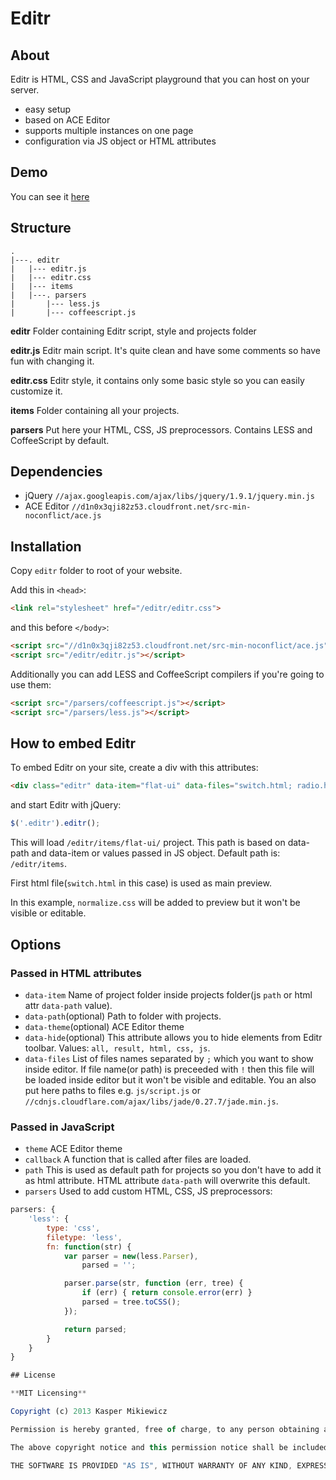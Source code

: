 # Editr

## About

Editr is HTML, CSS and JavaScript playground that you can host on your server.

* easy setup
* based on ACE Editor
* supports multiple instances on one page
* configuration via JS object or HTML attributes

## Demo

You can see it [here](http://idered.pl/editr/)

## Structure

```
.
|---. editr
|   |--- editr.js
|   |--- editr.css
|   |--- items
|   |---. parsers
|       |--- less.js
|       |--- coffeescript.js
```

**editr**
Folder containing Editr script, style and projects folder

**editr.js**
Editr main script. It's quite clean and have some comments so have fun with changing it.

**editr.css**
Editr style, it contains only some basic style so you can easily customize it.

**items**
Folder containing all your projects.

**parsers**
Put here your HTML, CSS, JS preprocessors. Contains LESS and CoffeeScript by default.

## Dependencies

* jQuery `//ajax.googleapis.com/ajax/libs/jquery/1.9.1/jquery.min.js`
* ACE Editor `//d1n0x3qji82z53.cloudfront.net/src-min-noconflict/ace.js`

## Installation

Copy `editr` folder to root of your website.

Add this in `<head>`:

```html
<link rel="stylesheet" href="/editr/editr.css">
```

and this before `</body>`:

```html
<script src="//d1n0x3qji82z53.cloudfront.net/src-min-noconflict/ace.js"></script>
<script src="/editr/editr.js"></script>
```

Additionally you can add LESS and CoffeeScript compilers if you're going to use them:

```html
<script src="/parsers/coffeescript.js"></script>
<script src="/parsers/less.js"></script>
```

## How to embed Editr

To embed Editr on your site, create a div with this attributes:

```html
<div class="editr" data-item="flat-ui" data-files="switch.html; radio.html; !normalize.css; radio.css; switch.css; main.less script.coffee"></div>
```

and start Editr with jQuery:

```js
$('.editr').editr();
```

This will load `/editr/items/flat-ui/` project. This path is based on data-path and data-item or values passed in JS object. Default path is: `/editr/items`.

First html file(`switch.html` in this case) is used as main preview.

In this example, `normalize.css` will be added to preview but it won't be visible or editable.

## Options

### Passed in HTML attributes

* `data-item` Name of project folder inside projects folder(js `path` or html attr `data-path` value).
* `data-path`(optional) Path to folder with projects.
* `data-theme`(optional) ACE Editor theme
* `data-hide`(optional) This attribute allows you to hide elements from Editr toolbar. Values: `all, result, html, css, js`.
* `data-files` List of files names separated by `;` which you want to show inside editor. If file name(or path) is preceeded with `!` then this file will be loaded inside editor but it won't be visible and editable. You an also put here paths to files e.g. `js/script.js` or 	`//cdnjs.cloudflare.com/ajax/libs/jade/0.27.7/jade.min.js`.

### Passed in JavaScript

* `theme` ACE Editor theme
* `callback` A function that is called after files are loaded.
* `path` This is used as default path for projects so you don't have to add it as html attribute. HTML attribute `data-path` will overwrite this default.
* `parsers` Used to add custom HTML, CSS, JS preprocessors:

```js
parsers: {
	'less': {
		type: 'css',
		filetype: 'less',
		fn: function(str) {
			var parser = new(less.Parser),
				parsed = '';

			parser.parse(str, function (err, tree) {
				if (err) { return console.error(err) }
				parsed = tree.toCSS();
			});

			return parsed;
		}
	}
}

## License

**MIT Licensing**

Copyright (c) 2013 Kasper Mikiewicz

Permission is hereby granted, free of charge, to any person obtaining a copy of this software and associated documentation files (the "Software"), to deal in the Software without restriction, including without limitation the rights to use, copy, modify, merge, publish, distribute, sublicense, and/or sell copies of the Software, and to permit persons to whom the Software is furnished to do so, subject to the following conditions:

The above copyright notice and this permission notice shall be included in all copies or substantial portions of the Software.

THE SOFTWARE IS PROVIDED "AS IS", WITHOUT WARRANTY OF ANY KIND, EXPRESS OR IMPLIED, INCLUDING BUT NOT LIMITED TO THE WARRANTIES OF MERCHANTABILITY, FITNESS FOR A PARTICULAR PURPOSE AND NONINFRINGEMENT. IN NO EVENT SHALL THE AUTHORS OR COPYRIGHT HOLDERS BE LIABLE FOR ANY CLAIM, DAMAGES OR OTHER LIABILITY, WHETHER IN AN ACTION OF CONTRACT, TORT OR OTHERWISE, ARISING FROM, OUT OF OR IN CONNECTION WITH THE SOFTWARE OR THE USE OR OTHER DEALINGS IN THE SOFTWARE.

